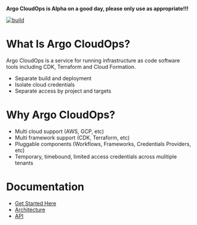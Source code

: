**Argo CloudOps is Alpha on a good day, please only use as appropriate!!!**

[![build](https://github.com/argoproj-labs/argo-cloudops/actions/workflows/build.yaml/badge.svg)](https://github.com/bw-intuit/argo-cloudops/actions/workflows/build.yaml)

# What Is Argo CloudOps?

Argo CloudOps is a service for running infrastructure as code software tools
including CDK, Terraform and Cloud Formation.

* Separate build and deployment
* Isolate cloud credentials
* Separate access by project and targets

# Why Argo CloudOps?

* Multi cloud support (AWS, GCP, etc)
* Multi framework support (CDK, Terraform, etc)
* Pluggable components (Workflows, Frameworks, Credentials Providers, etc)
* Temporary, timebound, limited access credentials across mulitiple tenants

# Documentation

* [Get Started Here](/docs/quickstart.md)
* [Architecture](/docs/architecture.md)
* [API](/docs/api.md)
